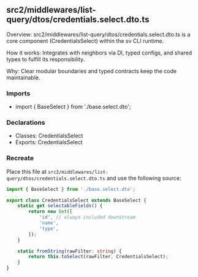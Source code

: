 ## src2/middlewares/list-query/dtos/credentials.select.dto.ts

Overview: src2/middlewares/list-query/dtos/credentials.select.dto.ts is a core component (CredentialsSelect) within the sv CLI runtime.

How it works: Integrates with neighbors via DI, typed configs, and shared types to fulfill its responsibility.

Why: Clear modular boundaries and typed contracts keep the code maintainable.

### Imports

- import { BaseSelect } from './base.select.dto';

### Declarations

- Classes: CredentialsSelect
- Exports: CredentialsSelect

### Recreate

Place this file at `src2/middlewares/list-query/dtos/credentials.select.dto.ts` and use the following source:

```ts
import { BaseSelect } from './base.select.dto';

export class CredentialsSelect extends BaseSelect {
	static get selectableFields() {
		return new Set([
			'id', // always included downstream
			'name',
			'type',
		]);
	}

	static fromString(rawFilter: string) {
		return this.toSelect(rawFilter, CredentialsSelect);
	}
}

```
